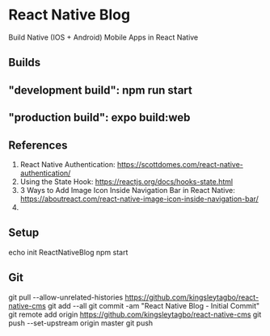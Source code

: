 # React Native Blog
Build Native (IOS + Android) Mobile Apps in React Native

## Builds
## "development build": npm run start
## "production build": expo build:web

## References
1. React Native Authentication: https://scottdomes.com/react-native-authentication/
2. Using the State Hook: https://reactjs.org/docs/hooks-state.html
3. 3 Ways to Add Image Icon Inside Navigation Bar in React Native:   https://aboutreact.com/react-native-image-icon-inside-navigation-bar/
4. 

## Setup
echo init ReactNativeBlog
npm start 

## Git
git pull --allow-unrelated-histories https://github.com/kingsleytagbo/react-native-cms
git add --all
git commit -am "React Native Blog - Initial Commit"
git remote add origin https://github.com/kingsleytagbo/react-native-cms
git push --set-upstream origin master
git push
